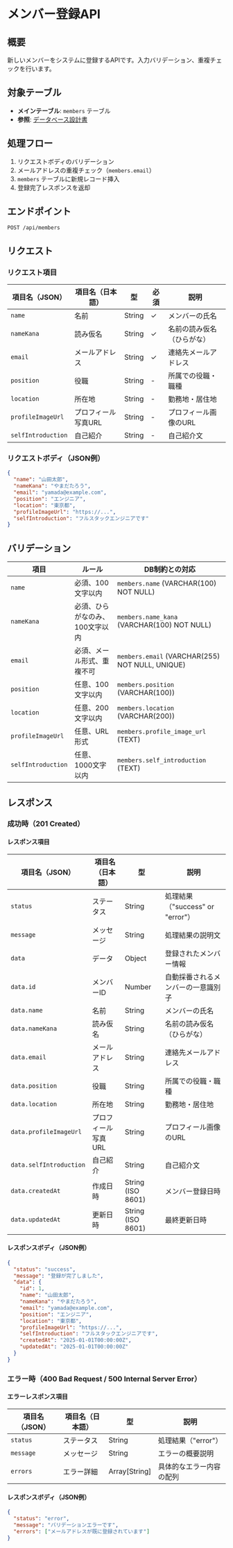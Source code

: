 # メンバー登録API

## 概要

新しいメンバーをシステムに登録するAPIです。入力バリデーション、重複チェックを行います。

## 対象テーブル

- **メインテーブル**: `members` テーブル
- **参照**: [データベース設計書](../../db/database-design.md)

## 処理フロー

1. リクエストボディのバリデーション
2. メールアドレスの重複チェック（`members.email`）
3. `members` テーブルに新規レコード挿入
4. 登録完了レスポンスを返却

## エンドポイント

`POST /api/members`

## リクエスト

### リクエスト項目
| 項目名（JSON） | 項目名（日本語） | 型 | 必須 | 説明 |
|---------------|----------------|----|----|------|
| `name` | 名前 | String | ✓ | メンバーの氏名 |
| `nameKana` | 読み仮名 | String | ✓ | 名前の読み仮名（ひらがな） |
| `email` | メールアドレス | String | ✓ | 連絡先メールアドレス |
| `position` | 役職 | String | - | 所属での役職・職種 |
| `location` | 所在地 | String | - | 勤務地・居住地 |
| `profileImageUrl` | プロフィール写真URL | String | - | プロフィール画像のURL |
| `selfIntroduction` | 自己紹介 | String | - | 自己紹介文 |

### リクエストボディ（JSON例）
```json
{
  "name": "山田太郎",
  "nameKana": "やまだたろう",
  "email": "yamada@example.com",
  "position": "エンジニア",
  "location": "東京都",
  "profileImageUrl": "https://...",
  "selfIntroduction": "フルスタックエンジニアです"
}
```

## バリデーション

| 項目 | ルール | DB制約との対応 |
|------|--------|-------------|
| `name` | 必須、100文字以内 | `members.name` (VARCHAR(100) NOT NULL) |
| `nameKana` | 必須、ひらがなのみ、100文字以内 | `members.name_kana` (VARCHAR(100) NOT NULL) |
| `email` | 必須、メール形式、重複不可 | `members.email` (VARCHAR(255) NOT NULL, UNIQUE) |
| `position` | 任意、100文字以内 | `members.position` (VARCHAR(100)) |
| `location` | 任意、200文字以内 | `members.location` (VARCHAR(200)) |
| `profileImageUrl` | 任意、URL形式 | `members.profile_image_url` (TEXT) |
| `selfIntroduction` | 任意、1000文字以内 | `members.self_introduction` (TEXT) |

## レスポンス

### 成功時（201 Created）

#### レスポンス項目
| 項目名（JSON） | 項目名（日本語） | 型 | 説明 |
|---------------|----------------|----|----|
| `status` | ステータス | String | 処理結果（"success" or "error"） |
| `message` | メッセージ | String | 処理結果の説明文 |
| `data` | データ | Object | 登録されたメンバー情報 |
| `data.id` | メンバーID | Number | 自動採番されるメンバーの一意識別子 |
| `data.name` | 名前 | String | メンバーの氏名 |
| `data.nameKana` | 読み仮名 | String | 名前の読み仮名（ひらがな） |
| `data.email` | メールアドレス | String | 連絡先メールアドレス |
| `data.position` | 役職 | String | 所属での役職・職種 |
| `data.location` | 所在地 | String | 勤務地・居住地 |
| `data.profileImageUrl` | プロフィール写真URL | String | プロフィール画像のURL |
| `data.selfIntroduction` | 自己紹介 | String | 自己紹介文 |
| `data.createdAt` | 作成日時 | String (ISO 8601) | メンバー登録日時 |
| `data.updatedAt` | 更新日時 | String (ISO 8601) | 最終更新日時 |

#### レスポンスボディ（JSON例）
```json
{
  "status": "success",
  "message": "登録が完了しました",
  "data": {
    "id": 1,
    "name": "山田太郎",
    "nameKana": "やまだたろう",
    "email": "yamada@example.com",
    "position": "エンジニア",
    "location": "東京都",
    "profileImageUrl": "https://...",
    "selfIntroduction": "フルスタックエンジニアです",
    "createdAt": "2025-01-01T00:00:00Z",
    "updatedAt": "2025-01-01T00:00:00Z"
  }
}
```

### エラー時（400 Bad Request / 500 Internal Server Error）

#### エラーレスポンス項目
| 項目名（JSON） | 項目名（日本語） | 型 | 説明 |
|---------------|----------------|----|----|
| `status` | ステータス | String | 処理結果（"error"） |
| `message` | メッセージ | String | エラーの概要説明 |
| `errors` | エラー詳細 | Array[String] | 具体的なエラー内容の配列 |

#### レスポンスボディ（JSON例）
```json
{
  "status": "error",
  "message": "バリデーションエラーです",
  "errors": ["メールアドレスが既に登録されています"]
}
```
